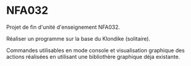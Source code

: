 # NFA032
Projet de fin d'unité d'enseignement NFA032.

Réaliser un programme sur la base du Klondike (solitaire).

Commandes utilisables en mode console et visualisation graphique des actions réalisées en utilisant une bibliothère graphique déja existante.
